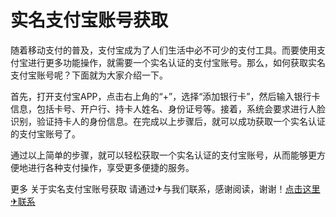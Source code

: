 # 实名支付宝账号获取

随着移动支付的普及，支付宝成为了人们生活中必不可少的支付工具。而要使用支付宝进行更多功能操作，就需要一个实名认证的支付宝账号。那么，如何获取实名支付宝账号呢？下面就为大家介绍一下。

首先，打开支付宝APP，点击右上角的“+”，选择“添加银行卡”，然后输入银行卡信息，包括卡号、开户行、持卡人姓名、身份证号等。接着，系统会要求进行人脸识别，验证持卡人的身份信息。在完成以上步骤后，就可以成功获取一个实名认证的支付宝账号了。

通过以上简单的步骤，就可以轻松获取一个实名认证的支付宝账号，从而能够更方便地进行各种支付操作，享受更多便捷的服务。

更多 关于实名支付宝账号获取 请通过✈与我们联系，感谢阅读，谢谢！[点击这里✈联系](https://t.me/LM999bot)
